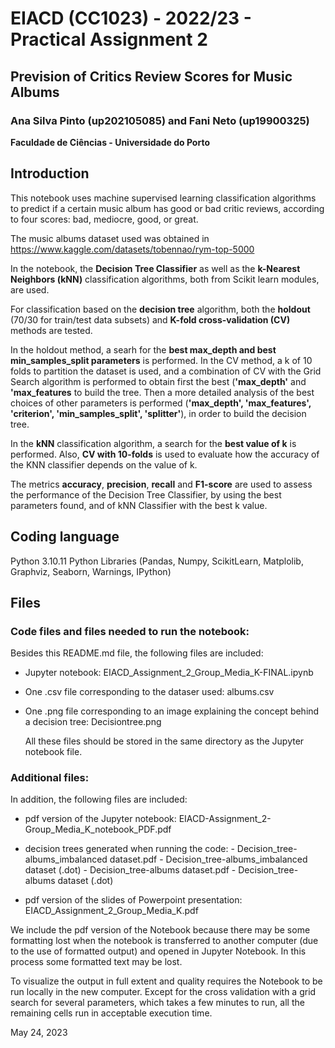 # EIACD (CC1023) - 2022/23 - Practical Assignment 2

## Prevision of Critics Review Scores for Music Albums

### Ana Silva Pinto (up202105085) and Fani Neto (up19900325)
**Faculdade de Ciências - Universidade do Porto**


## Introduction
This notebook uses machine supervised learning classification algorithms to predict if a certain music album has good or bad critic reviews, according to four scores: bad, mediocre, good, or great.

The music albums dataset used was obtained in https://www.kaggle.com/datasets/tobennao/rym-top-5000   

In the notebook, the **Decision Tree Classifier** as well as the **k-Nearest Neighbors (kNN)** classification algorithms, both from Scikit learn modules, are used.

For classification based on the **decision tree** algorithm, both the **holdout** (70/30 for train/test data subsets) and **K-fold cross-validation (CV)** methods are tested. 

In the holdout method, a searh for the **best max_depth and best min_samples_split parameters** is performed.
In the CV method, a k of 10 folds to partition the dataset is used, and a combination of CV with the Grid Search algorithm is performed to obtain first the best (**'max_depth'** and **'max_features** to build the tree. Then a more detailed analysis of the best choices of other parameters is performed (**'max_depth', 'max_features', 'criterion', 'min_samples_split', 'splitter'**), in order to build the decision tree.

In the **kNN** classification algorithm, a search for the **best value of k** is performed. Also, **CV with 10-folds** is used to evaluate how the accuracy of the KNN classifier depends on the value of k.

The metrics **accuracy**, **precision**, **recall** and **F1-score** are used to assess the performance of the Decision Tree Classifier, by using the best parameters found, and of kNN Classifier with the best k value. 


## Coding language

Python 3.10.11
Python Libraries (Pandas, Numpy, ScikitLearn, Matplolib, Graphviz, Seaborn, Warnings, IPython)


## Files

### Code files and files needed to run the notebook:

Besides this README.md file, the following files are included:

- Jupyter notebook: EIACD_Assignment_2_Group_Media_K-FINAL.ipynb
- One .csv file corresponding to the dataser used: albums.csv
- One .png file corresponding to an image explaining the concept behind a decision tree: Decisiontree.png

   All these files should be stored in the same directory as the Jupyter notebook file.

### Additional files:

In addition, the following files are included:
- pdf version of the Jupyter notebook: EIACD-Assignment_2-Group_Media_K_notebook_PDF.pdf
- decision trees generated when running the code:
		- Decision_tree-albums_imbalanced dataset.pdf
		- Decision_tree-albums_imbalanced dataset (.dot)
		- Decision_tree-albums dataset.pdf
		- Decision_tree-albums dataset (.dot)

- pdf version of the slides of Powerpoint presentation: EIACD_Assignment_2_Group_Media_K.pdf

We include the pdf version of the Notebook because there may be some formatting lost when the notebook is transferred to another computer (due to the use of formatted output) and opened in Jupyter Notebook. In this process some formatted text may be lost.

To visualize the output in full extent and quality requires the Notebook to be run locally in the new computer. Except for the cross validation with a grid search for several parameters, which takes a few minutes to run, all the remaining cells run in acceptable execution time. 

May 24, 2023
